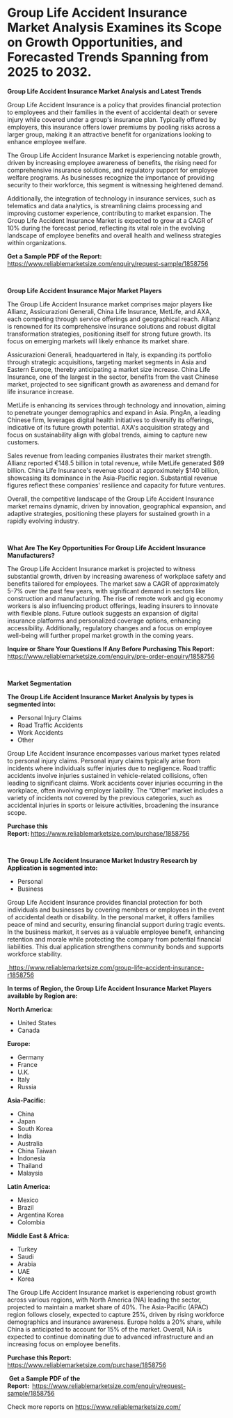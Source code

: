 <p><h1>Group Life Accident Insurance Market Analysis Examines its Scope on Growth Opportunities, and Forecasted Trends Spanning from 2025 to 2032.</h1></p><p><strong>Group Life Accident Insurance Market Analysis and Latest Trends</strong></p>
<p><p>Group Life Accident Insurance is a policy that provides financial protection to employees and their families in the event of accidental death or severe injury while covered under a group's insurance plan. Typically offered by employers, this insurance offers lower premiums by pooling risks across a larger group, making it an attractive benefit for organizations looking to enhance employee welfare.</p><p>The Group Life Accident Insurance Market is experiencing notable growth, driven by increasing employee awareness of benefits, the rising need for comprehensive insurance solutions, and regulatory support for employee welfare programs. As businesses recognize the importance of providing security to their workforce, this segment is witnessing heightened demand.</p><p>Additionally, the integration of technology in insurance services, such as telematics and data analytics, is streamlining claims processing and improving customer experience, contributing to market expansion. The Group Life Accident Insurance Market is expected to grow at a CAGR of 10% during the forecast period, reflecting its vital role in the evolving landscape of employee benefits and overall health and wellness strategies within organizations.</p></p>
<p><strong>Get a Sample PDF of the Report:&nbsp;</strong> <a href="https://www.reliablemarketsize.com/enquiry/request-sample/1858756?utm_campaign=1103&utm_medium=2&utm_source=Github&utm_content=ia&utm_term=10032025&utm_id=group-life-accident-insurance">https://www.reliablemarketsize.com/enquiry/request-sample/1858756</a></p>
<p>&nbsp;</p>
<p><strong>Group Life Accident Insurance Major Market Players</strong></p>
<p><p>The Group Life Accident Insurance market comprises major players like Allianz, Assicurazioni Generali, China Life Insurance, MetLife, and AXA, each competing through service offerings and geographical reach. Allianz is renowned for its comprehensive insurance solutions and robust digital transformation strategies, positioning itself for strong future growth. Its focus on emerging markets will likely enhance its market share.</p><p>Assicurazioni Generali, headquartered in Italy, is expanding its portfolio through strategic acquisitions, targeting market segments in Asia and Eastern Europe, thereby anticipating a market size increase. China Life Insurance, one of the largest in the sector, benefits from the vast Chinese market, projected to see significant growth as awareness and demand for life insurance increase.</p><p>MetLife is enhancing its services through technology and innovation, aiming to penetrate younger demographics and expand in Asia. PingAn, a leading Chinese firm, leverages digital health initiatives to diversify its offerings, indicative of its future growth potential. AXA's acquisition strategy and focus on sustainability align with global trends, aiming to capture new customers.</p><p>Sales revenue from leading companies illustrates their market strength. Allianz reported €148.5 billion in total revenue, while MetLife generated $69 billion. China Life Insurance's revenue stood at approximately $140 billion, showcasing its dominance in the Asia-Pacific region. Substantial revenue figures reflect these companies' resilience and capacity for future ventures.</p><p>Overall, the competitive landscape of the Group Life Accident Insurance market remains dynamic, driven by innovation, geographical expansion, and adaptive strategies, positioning these players for sustained growth in a rapidly evolving industry.</p></p>
<p>&nbsp;</p>
<p><strong>What Are The Key Opportunities For Group Life Accident Insurance Manufacturers?</strong></p>
<p><p>The Group Life Accident Insurance market is projected to witness substantial growth, driven by increasing awareness of workplace safety and benefits tailored for employees. The market saw a CAGR of approximately 5-7% over the past few years, with significant demand in sectors like construction and manufacturing. The rise of remote work and gig economy workers is also influencing product offerings, leading insurers to innovate with flexible plans. Future outlook suggests an expansion of digital insurance platforms and personalized coverage options, enhancing accessibility. Additionally, regulatory changes and a focus on employee well-being will further propel market growth in the coming years.</p></p>
<p><strong>Inquire or Share Your Questions If Any Before Purchasing This Report:</strong> <a href="https://www.reliablemarketsize.com/enquiry/pre-order-enquiry/1858756?utm_campaign=1103&utm_medium=2&utm_source=Github&utm_content=ia&utm_term=10032025&utm_id=group-life-accident-insurance">https://www.reliablemarketsize.com/enquiry/pre-order-enquiry/1858756</a></p>
<p>&nbsp;</p>
<p><strong>Market Segmentation</strong></p>
<p><strong>The Group Life Accident Insurance Market Analysis by types is segmented into:</strong></p>
<p><ul><li>Personal Injury Claims</li><li>Road Traffic Accidents</li><li>Work Accidents</li><li>Other</li></ul></p>
<p><p>Group Life Accident Insurance encompasses various market types related to personal injury claims. Personal injury claims typically arise from incidents where individuals suffer injuries due to negligence. Road traffic accidents involve injuries sustained in vehicle-related collisions, often leading to significant claims. Work accidents cover injuries occurring in the workplace, often involving employer liability. The “Other” market includes a variety of incidents not covered by the previous categories, such as accidental injuries in sports or leisure activities, broadening the insurance scope.</p></p>
<p><strong>Purchase this Report:&nbsp;</strong><a href="https://www.reliablemarketsize.com/purchase/1858756?utm_campaign=1103&utm_medium=2&utm_source=Github&utm_content=ia&utm_term=10032025&utm_id=group-life-accident-insurance">https://www.reliablemarketsize.com/purchase/1858756</a></p>
<p>&nbsp;</p>
<p><strong>The Group Life Accident Insurance Market Industry Research by Application is segmented into:</strong></p>
<p><ul><li>Personal</li><li>Business</li></ul></p>
<p><p>Group Life Accident Insurance provides financial protection for both individuals and businesses by covering members or employees in the event of accidental death or disability. In the personal market, it offers families peace of mind and security, ensuring financial support during tragic events. In the business market, it serves as a valuable employee benefit, enhancing retention and morale while protecting the company from potential financial liabilities. This dual application strengthens community bonds and supports workforce stability.</p></p>
<p><a href="https://www.reliablemarketsize.com/group-life-accident-insurance-r1858756?utm_campaign=1103&utm_medium=2&utm_source=Github&utm_content=ia&utm_term=10032025&utm_id=group-life-accident-insurance">&nbsp;https://www.reliablemarketsize.com/group-life-accident-insurance-r1858756</a></p>
<p><strong>In terms of Region, the Group Life Accident Insurance Market Players available by Region are:</strong></p>
<p>
    <p> <strong> North America: </strong>
        <ul>
            <li>United States</li>
            <li>Canada</li>
        </ul>
        </p> 
    <p> <strong> Europe: </strong>
        <ul>
            <li>Germany</li>
            <li>France</li>
            <li>U.K.</li>
            <li>Italy</li>
            <li>Russia</li>
        </ul>
        </p> 
    <p> <strong> Asia-Pacific: </strong>
        <ul>
            <li>China</li>
            <li>Japan</li>
            <li>South Korea</li>
            <li>India</li>
            <li>Australia</li>
            <li>China Taiwan</li>
            <li>Indonesia</li>
            <li>Thailand</li>
            <li>Malaysia</li>
        </ul>
        </p> 
    <p> <strong> Latin America: </strong>
        <ul>
            <li>Mexico</li>
            <li>Brazil</li>
            <li>Argentina Korea</li>
            <li>Colombia</li>
        </ul>
        </p> 
    <p> <strong> Middle East & Africa: </strong>
        <ul>
            <li>Turkey</li>
            <li>Saudi</li>
            <li>Arabia</li>
            <li>UAE</li>
            <li>Korea</li>
        </ul>
    </p>
    </p>
<p><p>The Group Life Accident Insurance market is experiencing robust growth across various regions, with North America (NA) leading the sector, projected to maintain a market share of 40%. The Asia-Pacific (APAC) region follows closely, expected to capture 25%, driven by rising workforce demographics and insurance awareness. Europe holds a 20% share, while China is anticipated to account for 15% of the market. Overall, NA is expected to continue dominating due to advanced infrastructure and an increasing focus on employee benefits.</p></p>
<p><strong>Purchase this Report: </strong><a href="https://www.reliablemarketsize.com/purchase/1858756?utm_campaign=1103&utm_medium=2&utm_source=Github&utm_content=ia&utm_term=10032025&utm_id=group-life-accident-insurance">https://www.reliablemarketsize.com/purchase/1858756</a></p>
<p>&nbsp;<strong>Get a Sample PDF of the Report:&nbsp;&nbsp;</strong><a href="https://www.reliablemarketsize.com/enquiry/request-sample/1858756?utm_campaign=1103&utm_medium=2&utm_source=Github&utm_content=ia&utm_term=10032025&utm_id=group-life-accident-insurance">https://www.reliablemarketsize.com/enquiry/request-sample/1858756</a></p>
<p><strong></strong></p>
<p>Check more reports on <a href="https://www.reliablemarketsize.com/?utm_campaign=1103&utm_medium=2&utm_source=Github&utm_content=ia&utm_term=10032025&utm_id=group-life-accident-insurance">https://www.reliablemarketsize.com/</a></p>